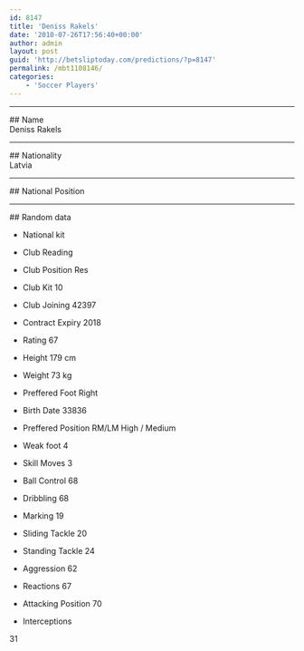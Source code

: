 ```yaml
---
id: 8147
title: 'Deniss Rakels'
date: '2010-07-26T17:56:40+00:00'
author: admin
layout: post
guid: 'http://betsliptoday.com/predictions/?p=8147'
permalink: /mbt1108146/
categories:
    - 'Soccer Players'
---
```


- - - - - -

\## Name  
 Deniss Rakels

- - - - - -

\## Nationality  
 Latvia

- - - - - -

\## National Position

- - - - - -

\## Random data

- National kit
- Club
 Reading

- Club Position
 Res

- Club Kit
 10

- Club Joining
 42397

- Contract Expiry
 2018

- Rating
 67

- Height
 179 cm

- Weight
 73 kg

- Preffered Foot
 Right

- Birth Date
 33836

- Preffered Position
 RM/LM High / Medium

- Weak foot
 4

- Skill Moves
 3

- Ball Control
 68

- Dribbling
 68

- Marking
 19

- Sliding Tackle
 20

- Standing Tackle
 24

- Aggression
 62

- Reactions
 67

- Attacking Position
 70

- Interceptions

 31